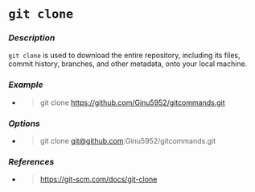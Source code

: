  # `git clone`
### _Description_

`git clone` is used to download the entire repository, including its files, commit history, branches, and other metadata, onto your local machine.

### _Example_
- >git clone https://github.com/Ginu5952/gitcommands.git

### _Options_
  - >git clone git@github.com:Ginu5952/gitcommands.git


### _References_
- >https://git-scm.com/docs/git-clone
